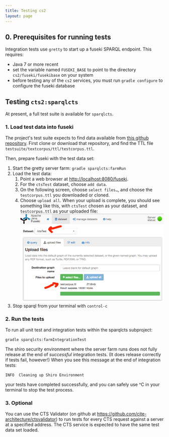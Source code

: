 ```yaml
---
title: Testing cs2
layout: page
---
```




## 0. Prerequisites for running tests ##

Integration tests use `gretty` to start up a fuseki SPARQL endpoint.  This requires:


- Java 7 or more recent
- set the variable named `FUSEKI_BASE` to point to the directory `cs2/fuseki/fusekibase` on your system
- before testing any of the `cs2` services, you must run  `gradle configure` to configure the fuseki database

## Testing `cts2:sparqlcts` ##

At present, a full test suite is available for `sparqlcts`.



### 1. Load test data into fuseki

The project's test suite expects to find data available from [this github repository](https://github.com/cite-architecture/cite_test_ttl).  First clone or download that repository, and find the TTL file `testsuite/textcorpus/ttl/testcorpus.ttl`.

Then, prepare fuseki with the test data set:

1. Start the gretty server farm: `gradle sparqlcts:farmRun`
2. Load the test data:
    1. Point a web browser at <http://localhost:8080/fuseki>.
    2. For the `ctsTest` dataset,  choose `add data`.
    3. On the following screen, choose `select files…`, and choose the `testcorpus.ttl` you  downloaded or cloned.
    4. Choose `upload all`.  When your upload is complete, you should see something like this, with `ctsTest` chosen as your dataset, and `testcorpus.ttl` as your uploaded file: ![](imgs/fuseki-upload.png)  
3. Stop sparql from your terminal with `control-c`






### 2. Run the tests ##

To run all unit test and integration tests within the sparqlcts subproject:


    gradle sparqlcts:farmIntegrationTest


The shiro security environment where the server farm runs does not fully release at the end of *successful* integration tests.  (It does release correctly if tests fail, however!)  When you see this message at the end of integration tests:

    INFO  Cleaning up Shiro Environment

your tests have completed successfully, and you can safely use ^C  in your terminal to stop the test process.

### 3. Optional

You can use the CTS Validator (on github at <https://github.com/cite-architecture/ctsvalidator>) to run tests for every CTS request against a server at a specified address.  The CTS service is expected to have the same test data set loaded.
